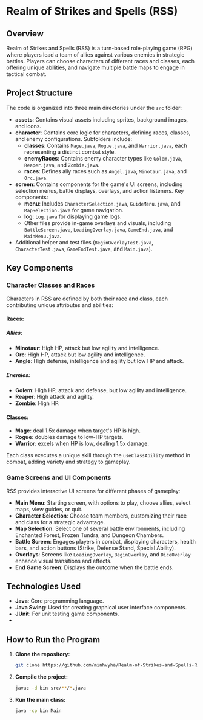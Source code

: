 # Realm of Strikes and Spells (RSS)

## Overview
Realm of Strikes and Spells (RSS) is a turn-based role-playing game (RPG) where players lead a team of allies against various enemies in strategic battles. Players can choose characters of different races and classes, each offering unique abilities, and navigate multiple battle maps to engage in tactical combat.

## Project Structure
The code is organized into three main directories under the `src` folder:
- **assets**: Contains visual assets including sprites, background images, and icons.
- **character**: Contains core logic for characters, defining races, classes, and enemy configurations. Subfolders include:
  - **classes**: Contains `Mage.java`, `Rogue.java`, and `Warrior.java`, each representing a distinct combat style.
  - **enemyRaces**: Contains enemy character types like `Golem.java`, `Reaper.java`, and `Zombie.java`.
  - **races**: Defines ally races such as `Angel.java`, `Minotaur.java`, and `Orc.java`.
- **screen**: Contains components for the game's UI screens, including selection menus, battle displays, overlays, and action listeners. Key components:
  - **menu**: Includes `CharacterSelection.java`, `GuideMenu.java`, and `MapSelection.java` for game navigation.
  - **log**: `Log.java` for displaying game logs.
  - Other files provide in-game overlays and visuals, including `BattleScreen.java`, `LoadingOverlay.java`, `GameEnd.java`, and `MainMenu.java`.
- Additional helper and test files (`BeginOverlayTest.java`, `CharacterTest.java`, `GameEndTest.java`, and `Main.java`).

## Key Components

### Character Classes and Races
Characters in RSS are defined by both their race and class, each contributing unique attributes and abilities:

#### Races:
##### Allies:
- **Minotaur**: High HP, attack but low agility and intelligence.
- **Orc**: High HP, attack but low agility and intelligence.
- **Angle**: High defense, intelligence and agility but low HP and attack.
##### Enemies:
- **Golem**: High HP, attack and defense, but low agility and intelligence.
- **Reaper**: High attack and agility.
- **Zombie**: High HP. 
#### Classes:
- **Mage**: deal 1.5x damage when target's HP is high.
- **Rogue**: doubles damage to low-HP targets.
- **Warrior**: excels when HP is low, dealing 1.5x damage.

Each class executes a unique skill through the `useClassAbility` method in combat, adding variety and strategy to gameplay.

### Game Screens and UI Components
RSS provides interactive UI screens for different phases of gameplay:
- **Main Menu**: Starting screen, with options to play, choose allies, select maps, view guides, or quit.
- **Character Selection**: Choose team members, customizing their race and class for a strategic advantage.
- **Map Selection**: Select one of several battle environments, including Enchanted Forest, Frozen Tundra, and Dungeon Chambers.
- **Battle Screen**: Engages players in combat, displaying characters, health bars, and action buttons (Strike, Defense Stand, Special Ability).
- **Overlays**: Screens like `LoadingOverlay`, `BeginOverlay`, and `DiceOverlay` enhance visual transitions and effects.
- **End Game Screen**: Displays the outcome when the battle ends.

## Technologies Used
- **Java**: Core programming language.
- **Java Swing**: Used for creating graphical user interface components.
- **JUnit**: For unit testing game components.
- 
## How to Run the Program
1. **Clone the repository:**
   ```bash
   git clone https://github.com/minhvyha/Realm-of-Strikes-and-Spells-RSS.git
1. **Compile the project:**
   ```bash
   javac -d bin src/**/*.java
3. **Run the main class:**
   ```bash
   java -cp bin Main
